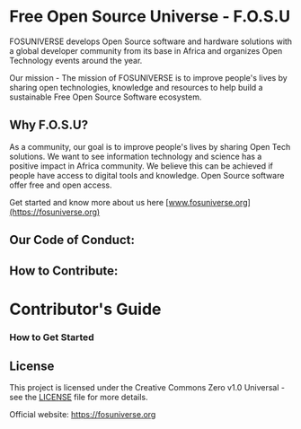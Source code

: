 





# Free Open Source Universe - F.O.S.U

FOSUNIVERSE develops Open Source software and hardware solutions with a global developer community from its base in Africa and organizes Open Technology events around the year. 

Our mission - The mission of FOSUNIVERSE is to improve people's lives by sharing open technologies, knowledge and resources to 
help build a sustainable Free Open Source Software ecosystem.

## Why F.O.S.U? 
As a community, our goal is to improve people's lives by sharing Open Tech solutions. We want to see information technology and science has a positive impact in Africa community. We believe this can be achieved if people have access to digital tools and knowledge. Open Source software offer free and open access.

Get started and know more about us here [www.fosuniverse.org](https://fosuniverse.org)

## Our Code of Conduct:

## How to Contribute:

# Contributor's Guide

### How to Get Started

## License

This project is licensed under the Creative Commons Zero v1.0 Universal - see the [LICENSE](LICENSE) file for more details.

Official website: https://fosuniverse.org
